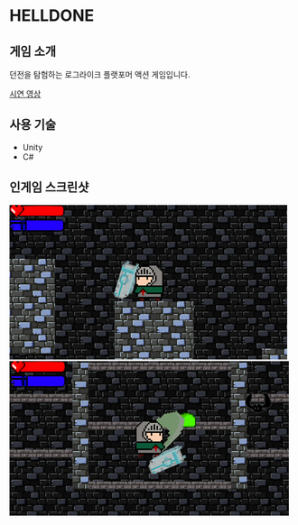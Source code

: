 HELLDONE
=========
게임 소개
------
던전을 탐험하는 로그라이크 플랫포머 액션 게임입니다.   

[시연 영상](https://youtu.be/JyEq_wtL1b4)

사용 기술
------
* Unity
* C#

인게임 스크린샷
-----------
![img1](./img/a1.png)   
![img2](./img/a2.png)   

